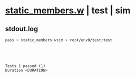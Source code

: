 # [static_members.w](../../../../examples/tests/valid/static_members.w) | test | sim

## stdout.log
```log
pass ─ static_members.wsim » root/env0/test:test
 




Tests 1 passed (1) 
Duration <DURATION>

```

